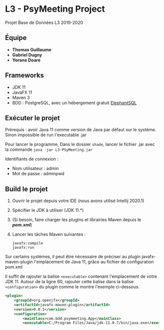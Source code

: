 # L3 - PsyMeeting Project

Projet Base de Données L3 2019-2020

## Équipe

- **Thomas Guillaume**
- **Gabriel Dugny**
- **Yorane Doare**

## Frameworks

- JDK 11
- JavaFX 11
- Maven 3
- BDD : PostgreSQL, avec un hébergement gratuit [ElephantSQL](https://www.elephantsql.com/)

## Exécuter le projet

Prérequis : avoir Java 11 comme version de Java par défaut sur le système. Sinon impossible de run l'executable .jar

Pour lancer le programme,
Dans le dossier `shade`, lancer le fichier .jar avec la commande `java -jar L3-PSyMeeting.jar`

Identifiants de connexion :

- Nom utilisateur : admin
- Mot de passe : adminpwd

## Build le projet

1. Ouvrir le projet depuis votre IDE (nous avons utilisé Intellij 2020.1)
2. Spécifier le JDK à utiliser (JDK 11.*)
3. (Si besoin, faire charger les plugins et librairies Maven depuis le ***pom.xml***)
4. Lancer les tâches Maven suivantes :

   ```shell
   javafx:compile
   javafx:run
   ```

Sur certains systèmes, il peut être nécessaire de préciser
au plugin javafx-maven-plugin l'emplacement de Java 11, grâce au fichier de configuration pom.xml

Il suffit de rajouter la balise `<executable>` contenant l'emplacement de votre JDK 11.
Autour de la ligne 60, rajouter cette balise dans la balise `<configuration>` du plugin comme
le montre l'exemple ci-dessous.

```xml
<plugin>
    <groupId>org.openjfx</groupId>
    <artifactId>javafx-maven-plugin</artifactId>
    <version>0.0.1</version>
    <configuration>
        <mainClass>com.bdd.psymeeting.App</mainClass>
        <executable>C:/Program Files/Java/jdk-11.0.7/bin/java.exe</executable>
```
